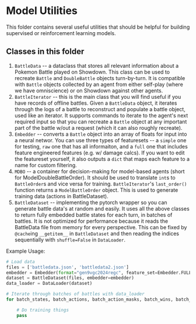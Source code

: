 # Model Utilities
This folder contains several useful utilities that should be helpful for building supervised or reinforcement learning models.

## Classes in this folder
1. `BattleData` -- a dataclass that stores all relevant information about a Pokemon Battle played on Showdown. This class can be used to recreate `Battle` and `DoubleBattle` objects turn-by-turn. It is compatible with `Battle` objects collected by an agent from either self-play (where we have omniscience) or on Showdown against other agents.
2. `BattleIterator` -- this is the main class that you will find useful if you have records of offline battles. Given a `BattleData` object, it iterates through the logs of a battle to reconstruct and populate a battle object, used like an iterator. It supports commands to iterate to the agent's next required input so that you can recreate a `Battle` object at any important part of the battle w/out a request (which it can also roughly recreate).
3. `Embedder` -- converts a `Battle` object into an array of floats for input into a neural networ. You can use three types of featuresets -- a `simple` one for testing, `raw` one that has all informaiton, and a `full` one that includes feature engineered features (e.g. w/ damage calcs). If you want to edit the featureset yourself, it also outputs a `dict` that maps each feature to a name for custom filtering.
4. `MDBO` --  a container for decision-making for model-based agents (short for ModelDoubleBattleOrder). It should be used to translate `int`s to `BattleOrder`s and vice versa for training. `BattleIterator`'s `last_order()` function returns a `ModelBattleOrder` object. This is used to generate training data (actions in BattleDataset).
5. `BattleDataset` -- implementing the pytorch wrapper so you can generate battle data's at random and easily. It uses all the above classes to return fully embedded battle states for each turn, in batches of battles. It is not optimized for performance because it reads the BattleData file from memory for every perspective. This can be fixed by `@cache`ing `__getitem__` in `BattleDataset` and then reading the indices sequentially with `shuffle=False` in `DataLoader`.

Example Usage:
```python
# Load data
files = ['battledata.json', 'battledata2.json']
embedder = Embedder(format="gen9vgc2024regc", feature_set=Embedder.FULL)
dataset = BattleDataset(files, embedder=embedder)
data_loader = DataLoader(dataset)

# Iterate through batches of battles with data_loader
for batch_states, batch_actions, batch_action_masks, batch_wins, batch_masks in data_loader:

    # Do training things
    pass

```
